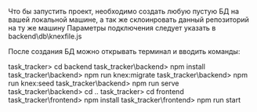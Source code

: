 Что бы запустить проект, необходимо создать любую пустую БД на вашей локальной машине, а так же склоинровать данный репозиторий на ту же машину
Параметры подключения следует указать в backend\db\knexfile.js

После создания БД можно открывать терминал и вводить команды:

task_tracker> cd backend
task_tracker\backend> npm install
task_tracker\backend> npm run knex:migrate
task_tracker\backend> npm run knex:seed
task_tracker\backend> npm run serve
task_tracker\backend> cd ..
task_tracker> cd frontend
task_tracker\frontend> npm install
task_tracker\frontend> npm run start

